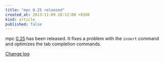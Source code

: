 ```yaml
---
title: "mpc 0.25 released"
created_at: 2013-11-09 20:12:00 +0100
kind: article
published: false
---
```


mpc [0.25](/download/mpc/0/mpc-0.25.tar.xz) has
been released.  It fixes a problem with the `insert` command and
optimizes the tab completion commands.

[Change log](https://raw.githubusercontent.com/MusicPlayerDaemon/mpc/v0.25/NEWS)
